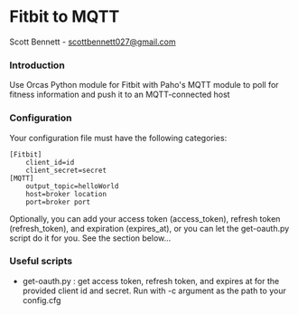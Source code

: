 # Fitbit to MQTT

Scott Bennett - scottbennett027@gmail.com

### Introduction

Use Orcas Python module for Fitbit with Paho's MQTT module to poll
for fitness information and push it to an MQTT-connected host

### Configuration

Your configuration file must have the following categories:

```
[Fitbit]
    client_id=id
    client_secret=secret
[MQTT]
    output_topic=helloWorld
    host=broker location
    port=broker port
```

Optionally, you can add your access token (access_token), refresh token
(refresh_token), and expiration (expires_at), or you can let the
get-oauth.py script do it for you. See the section below...

### Useful scripts

-   get-oauth.py : get access token, refresh token, and expires at for
    the provided client id and secret. Run with -c argument as the path
    to your config.cfg
